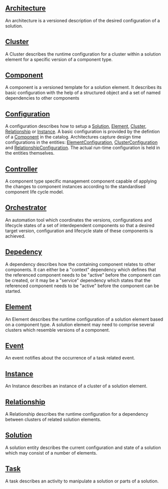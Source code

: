 ## [Architecture](Model-Architectures.md#Architecture)
An architecture is a versioned description of the desired configuration of a
solution.

## [Cluster](Model-Solutions.md#Cluster)
A Cluster describes the runtime configuration for a cluster within a solution element for a specific version of a component type.  

## [Component](Model-Catalog.md#Component)
A component is a versioned template for a solution element. It describes its basic configuration with the help of a structured object and a set of named dependencies to other components

## [Configuration](Concepts-Configuration.md)
A  configuration describes how to setup a [Solution](Model-Solutions.md#Solution), [Element](Model-Solutions.md#Element), [Cluster](Model-Solutions.md#Cluster), [Relationship](Model-Solutions.md#Relationship) or [Instance](Model-Solutions.md#Instance). A basic configuration is provided by the defintion of a [Component](Model-Catalog.md#Component) in the catalog. Architectures capture design time configurations in the entities: [ElementConfiguration](Model-Architectures.md#ElementConfiguration), [ClusterConfiguration](Model-Architectures.md#ClusterConfiguration) and [RelationshipConfiguration](Model-Architectures.md#RelationshipConfiguration). The actual run-time configuration is held in the entities themselves.

## [Controller](Orchestrator-Controller.md)
A component type specific management component capable of applying the changes to component instances according to the standardised component life cycle model.

## [Orchestrator](Orchestrator.md)
An automation tool which coordinates the versions, configurations and lifecycle states of a set of interdependent components so that a desired target version, configuration and lifecycle state of these components is achieved.

## [Depedency](Model-Catalog.md#Dependency)
A  dependency describes how the containing component relates to other components. It can either be a "context" dependency which defines that the referenced component needs to be "active" before the component can be created, or it may be a "service" dependency which states that the referenced component needs to be "active" before the component can be started.

## [Element](Model-Solutions.md#Element)
An Element describes the runtime configuration of a solution element based on a component type. A solution element may need to comprise several clusters which resemble versions of a component.

## [Event](Model-Automation.md#Event)
An event notifies about the occurrence of a task related event.

## [Instance](Model-Solutions.md#Instance)
An Instance describes an instance of a cluster of a solution element.

## [Relationship](Model-Solutions.md#Relationship)
A Relationship describes the runtime configuration for a dependency between clusters of related solution elements.

## [Solution](Model-Solutions.md#Solution)
A solution entity describes the current configuration and state of a solution which may consist of a number of elements.

## [Task](Model-Automation.md#Task)
A task describes an activity to manipulate a solution or parts of a solution.
